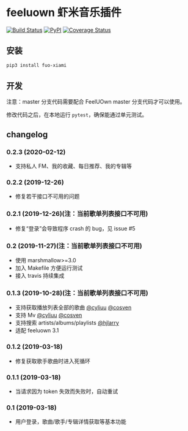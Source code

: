 # feeluown 虾米音乐插件

[![Build Status](https://travis-ci.com/feeluown/feeluown-xiami.svg?branch=master)](https://travis-ci.com/feeluown/feeluown-xiami)
[![PyPI](https://img.shields.io/pypi/v/fuo_xiami.svg)](https://pypi.python.org/pypi/fuo-xiami)
[![Coverage Status](https://coveralls.io/repos/github/feeluown/feeluown-xiami/badge.svg?branch=master)](https://coveralls.io/github/feeluown/feeluown-xiami?branch=master)

## 安装

```sh
pip3 install fuo-xiami
```

## 开发

注意：master 分支代码需要配合 FeelUOwn master 分支代码才可以使用。

修改代码之后，在本地运行 `pytest`，确保能通过单元测试。

## changelog

### 0.2.3 (2020-02-12)
- 支持私人 FM、我的收藏、每日推荐、我的专辑等

### 0.2.2 (2019-12-26)
- 修复若干接口不可用的问题

### 0.2.1 (2019-12-26)(注：当前歌单列表接口不可用)

- 修复“登录”会导致程序 crash 的 bug，见 issue #5

### 0.2 (2019-11-27)(注：当前歌单列表接口不可用)

- 使用 marshmallow>=3.0
- 加入 Makefile 方便运行测试
- 接入 travis 持续集成

### 0.1.3 (2019-10-28)(注：当前歌单列表接口不可用)

- 支持获取播放列表全部的歌曲 [@cyliuu] [@cosven]
- 支持 Mv [@cyliuu] [@cosven]
- 支持搜索 artists/albums/playlists [@hjlarry]
- 适配 feeluown 3.1

### 0.1.2 (2019-03-18)
- 修复获取歌手歌曲时进入死循环

### 0.1.1 (2019-03-18)
- 当请求因为 token 失效而失败时，自动重试

### 0.1 (2019-03-18)
- 用户登录，歌曲/歌手/专辑详情获取等基本功能


[@hjlarry]: https://github.com/hjlarry
[@cyliuu]: https://github.com/cyliuu
[@cosven]: https://github.com/cosven
